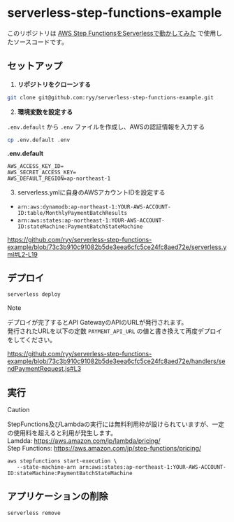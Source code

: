 # serverless-step-functions-example

このリポジトリは [AWS Step FunctionsをServerlessで動かしてみた](https://zenn.dev/moshjp/articles/2605c6c2444d73) で使用したソースコードです。

## セットアップ

1. **リポジトリをクローンする**

```sh
git clone git@github.com:ryy/serverless-step-functions-example.git
```

2. **環境変数を設定する**
   
`.env.default` から `.env` ファイルを作成し、AWSの認証情報を入力する

```sh
cp .env.default .env
```

**.env.default**
```
AWS_ACCESS_KEY_ID=
AWS_SECRET_ACCESS_KEY=
AWS_DEFAULT_REGION=ap-northeast-1
```

3. serverless.ymlに自身のAWSアカウントIDを設定する

- `arn:aws:dynamodb:ap-northeast-1:YOUR-AWS-ACCOUNT-ID:table/MonthlyPaymentBatchResults`
- `arn:aws:states:ap-northeast-1:YOUR-AWS-ACCOUNT-ID:stateMachine:PaymentBatchStateMachine`

https://github.com/ryy/serverless-step-functions-example/blob/73c3b910c91082b5de3eea6cfc5ce24fc8aed72e/serverless.yml#L2-L19

## デプロイ
```sh
serverless deploy
```

> [!NOTE]
> デプロイが完了するとAPI GatewayのAPIのURLが発行されます。<br/>
> 発行されたURLを以下の定数 `PAYMENT_API_URL` の値と書き換えて再度デプロイをしてください。

https://github.com/ryy/serverless-step-functions-example/blob/73c3b910c91082b5de3eea6cfc5ce24fc8aed72e/handlers/sendPaymentRequest.js#L3


## 実行
> [!CAUTION]
> StepFunctions及びLambdaの実行には無料利用枠が設けられていますが、一定の使用料を超えると利用が発生します。<br/>
> Lamdda: https://aws.amazon.com/jp/lambda/pricing/<br/>
> Step Functions: https://aws.amazon.com/jp/step-functions/pricing/<br/>

```
aws stepfunctions start-execution \
   --state-machine-arn arn:aws:states:ap-northeast-1:YOUR-AWS-ACCOUNT-ID:stateMachine:PaymentBatchStateMachine
```

## アプリケーションの削除

```sh
serverless remove
```